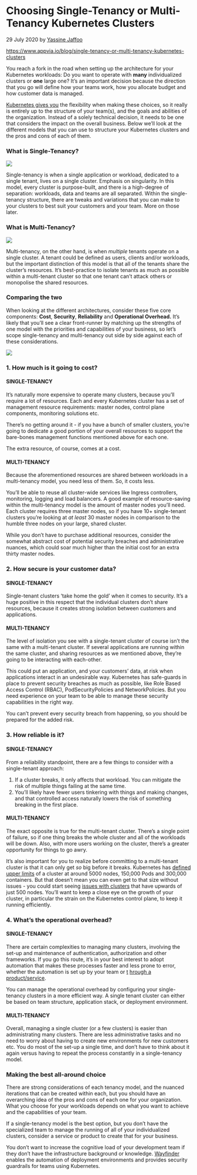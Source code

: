 # Choosing Single-Tenancy or Multi-Tenancy Kubernetes Clusters

29 July 2020 by [Yassine Jaffoo](http://www.appvia.io#author)

https://www.appvia.io/blog/single-tenancy-or-multi-tenancy-kubernetes-clusters



You reach a fork in the road when setting up the architecture for your Kubernetes workloads: Do you want to operate with **many** individualized clusters or **one** large one? It’s an important decision because the direction that you go will define how your teams work, how you allocate budget and how customer data is managed.

[Kubernetes gives you](https://www.appvia.io/blog/intro-guide-to-kubernetes) the flexibility when making these choices, so it really is entirely up to the structure of your team(s), and the goals and abilities of the organization. Instead of a solely technical decision, it needs to be one that considers the impact on the overall business. Below we’ll look at the different models that you can use to structure your Kubernetes clusters and the pros and cons of each of them.

### What is Single-Tenancy?

![](https://www.appvia.io/media/pages/blog/single-tenancy-or-multi-tenancy-kubernetes-clusters/4e8a267748-1629216749/single-tenancy-v-multi-tenancy-04-640x.jpg)

Single-tenancy is when a single application or workload, dedicated to a single tenant, lives on a single cluster. Emphasis on singularity. In this model, every cluster is purpose-built, and there is a high-degree of separation: workloads, data and teams are all separated. Within the single-tenancy structure, there are tweaks and variations that you can make to your clusters to best suit your customers and your team. More on those later.

### What is Multi-Tenancy?

![](https://www.appvia.io/media/pages/blog/single-tenancy-or-multi-tenancy-kubernetes-clusters/8fd9d8faaa-1629216810/single-tenancy-v-multi-tenancy-05-640x.jpg)

Multi-tenancy, on the other hand, is when _multiple_ tenants operate on a single cluster. A tenant could be defined as users, clients and/or workloads, but the important distinction of this model is that all of the tenants share the cluster’s resources. It’s best-practice to isolate tenants as much as possible within a multi-tenant cluster so that one tenant can’t attack others or monopolise the shared resources.

### Comparing the two

When looking at the different architectures, consider these five core components: **Cost**, **Security**, **Reliability** and **Operational Overhead.** It’s likely that you’ll see a clear front-runner by matching up the strengths of one model with the priorities and capabilities of your business, so let’s scope single-tenancy and multi-tenancy out side by side against each of these considerations.

![](https://www.appvia.io/media/pages/blog/single-tenancy-or-multi-tenancy-kubernetes-clusters/7421f8f7ca-1629216832/single-tenancy-v-multi-tenancy-06-640x.jpg)

### 1\. How much is it going to cost?

#### SINGLE-TENANCY

It’s naturally more expensive to operate many clusters, because you’ll require a lot of resources. Each and every Kubernetes cluster has a set of management resource requirements: master nodes, control plane components, monitoring solutions etc.

There’s no getting around it - if you have a bunch of smaller clusters, you’re going to dedicate a good portion of your overall resources to support the bare-bones management functions mentioned above for each one.

The extra resource, of course, comes at a cost.

#### MULTI-TENANCY

Because the aforementioned resources are shared between workloads in a multi-tenancy model, you need less of them. So, it costs less.

You’ll be able to reuse all cluster-wide services like Ingress controllers, monitoring, logging and load balancers. A good example of resource-saving within the multi-tenancy model is the amount of master nodes you’ll need. Each cluster requires three master nodes, so if you have 10+ single-tenant clusters you’re looking at _at least_ 30 master nodes in comparison to the humble three nodes on your large, shared cluster.

While you don’t have to purchase additional resources, consider the somewhat abstract cost of potential security breaches and administrative nuances, which could soar much higher than the initial cost for an extra thirty master nodes.

### 2\. How secure is your customer data?

#### SINGLE-TENANCY

Single-tenant clusters ‘take home the gold’ when it comes to security. It’s a huge positive in this respect that the individual clusters don’t share resources, because it creates strong isolation between customers and applications.

#### MULTI-TENANCY

The level of isolation you see with a single-tenant cluster of course isn’t the same with a multi-tenant cluster. If several applications are running within the same cluster, and sharing resources as we mentioned above, they’re going to be interacting with each-other.

This could put an application, and your customers’ data, at risk when applications interact in an undesirable way. Kubernetes has safe-guards in place to prevent security breaches as much as possible, like Role Based Access Control (RBAC), PodSecurityPolicies and NetworkPolicies. But you need experience on your team to be able to manage these security capabilities in the right way.

You can’t prevent every security breach from happening, so you should be prepared for the added risk.

### 3\. How reliable is it?

#### SINGLE-TENANCY

From a reliability standpoint, there are a few things to consider with a single-tenant approach:

1. If a cluster breaks, it only affects that workload. You can mitigate the risk of multiple things failing at the same time.
2. You’ll likely have fewer users tinkering with things and making changes, and that controlled access naturally lowers the risk of something breaking in the first place.

#### MULTI-TENANCY

The exact opposite is true for the multi-tenant cluster. There’s a single point of failure, so if one thing breaks the whole cluster and all of the workloads will be down. Also, with more users working on the cluster, there’s a greater opportunity for things to go awry.

It’s also important for you to realize before committing to a multi-tenant cluster is that it can only get _so_ big before it breaks. Kubernetes has [defined upper limits](https://kubernetes.io/docs/setup/best-practices/cluster-large/) of a cluster at around 5000 nodes, 150,000 Pods and 300,000 containers. But that doesn’t mean you can even get to that size without issues - you could start seeing [issues with clusters](https://events19.lfasiallc.com/wp-content/uploads/2017/11/BoF_-Not-One-Size-Fits-All-How-to-Size-Kubernetes-Clusters_Guang-Ya-Liu-_-Sahdev-Zala.pdf) that have upwards of just 500 nodes. You’ll want to keep a close eye on the growth of your cluster, in particular the strain on the Kubernetes control plane, to keep it running efficiently.

### 4. What’s the operational overhead?

#### SINGLE-TENANCY

There are certain complexities to managing many clusters, involving the set-up and maintenance of authentication, authorization and other frameworks. If you go this route, it’s in your best interest to adopt automation that makes these processes faster and less prone to error, whether the automation is set up by your team or [t](https://www.appvia.io/solutions/kore) [hrough a product/service](https://www.appvia.io/solutions/kore).

You can manage the operational overhead by configuring your single-tenancy clusters in a more efficient way. A single tenant cluster can either be based on team structure, application stack, or deployment environment.

#### MULTI-TENANCY

Overall, managing a single cluster (or a few clusters) is easier than administrating many clusters. There are less administrative tasks and no need to worry about having to create new environments for new customers etc. You do most of the set-up a single time, and don’t have to think about it again versus having to repeat the process constantly in a single-tenancy model.

### Making the best all-around choice

There are strong considerations of each tenancy model, and the nuanced iterations that can be created within each, but you should have an overarching idea of the pros and cons of each one for your organization. What you choose for your workloads depends on what you want to achieve and the capabilities of your team.

If a single-tenancy model is the best option, but you don’t have the specialized team to manage the running of all of your individualized clusters, consider a service or product to create that for your business.

You don’t want to increase the cognitive load of your development team if they don’t have the infrastructure background or knowledge. [Wayfinder](http://www.appvia.io/products/wayfinder) enables the automation of deployment environments and provides security guardrails for teams using Kubernetes.
